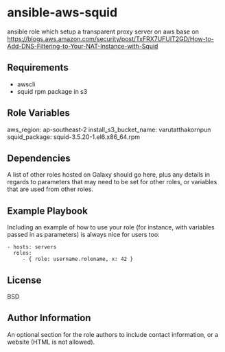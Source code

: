 ansible-aws-squid
=========

ansible role which setup a transparent proxy server on aws base on https://blogs.aws.amazon.com/security/post/TxFRX7UFUIT2GD/How-to-Add-DNS-Filtering-to-Your-NAT-Instance-with-Squid

Requirements
------------

- awscli
- squid rpm package in s3

Role Variables
--------------

aws_region: ap-southeast-2
install_s3_bucket_name: varutatthakornpun
squid_package: squid-3.5.20-1.el6.x86_64.rpm

Dependencies
------------

A list of other roles hosted on Galaxy should go here, plus any details in regards to parameters that may need to be set for other roles, or variables that are used from other roles.

Example Playbook
----------------

Including an example of how to use your role (for instance, with variables passed in as parameters) is always nice for users too:

    - hosts: servers
      roles:
         - { role: username.rolename, x: 42 }

License
-------

BSD

Author Information
------------------

An optional section for the role authors to include contact information, or a website (HTML is not allowed).
